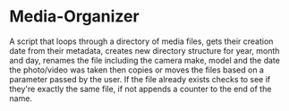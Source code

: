 # Media-Organizer
A script that loops through a directory of media files, gets their creation date from their metadata, creates new directory structure for year, month and day, renames the file including the camera make, model and the date the photo/video was taken then copies or moves the files based on a parameter passed by the user. If the file already exists checks to see if they're exactly the same file, if not appends a counter to the end of the name.
